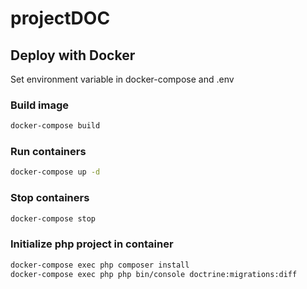 # projectDOC

## Deploy with Docker

Set environment variable in docker-compose and .env

### Build image

```sh
docker-compose build
```

### Run containers

```sh
docker-compose up -d
```

### Stop containers

```sh
docker-compose stop
```

### Initialize php project in container


```sh
docker-compose exec php composer install
docker-compose exec php php bin/console doctrine:migrations:diff
```

